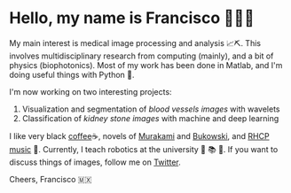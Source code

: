 # Hello, my name is Francisco 👨🏾‍💻

My main interest is medical image processing and analysis 📈⛏️. This involves multidisciplinary research from computing (mainly), and a bit of physics (biophotonics). Most of my work has been done in Matlab, and I'm doing useful things with Python 🐍. 

I'm now working on two interesting projects: 
  1. Visualization and segmentation of *blood vessels images* with wavelets
  2. Classification of *kidney stone images* with machine and deep learning

I like very black [coffee](https://twitter.com/Blyyenq/status/1279272826726305793?s=20)☕, novels of [Murakami](https://twitter.com/Blyyenq/status/1213678392039505922?s=20) and [Bukowski](https://twitter.com/Blyyenq/status/1236359456314642432?s=20), and [RHCP music](https://www.youtube.com/watch?v=t5ht7o5r4iQ) 🎵. Currently, I teach robotics at the university 🤖 📚 🎒. 
If you want to discuss things of images, follow me on [Twitter](https://twitter.com/Friscolt).

Cheers, 
Francisco 🇲🇽



